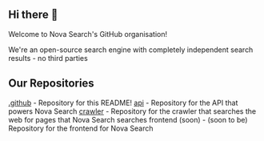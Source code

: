 ## Hi there 👋
Welcome to Nova Search's GitHub organisation!

We're an open-source search engine with completely independent search results - no third parties

## Our Repositories
[.github](https://github.com/Nova-Search/.github) - Repository for this README!
[api](https://github.com/Nova-Search/api) - Repository for the API that powers Nova Search
[crawler](https://github.com/Nova-Search/crawler) - Repository for the crawler that searches the web for pages that Nova Search searches
frontend (soon) - (soon to be) Repository for the frontend for Nova Search
